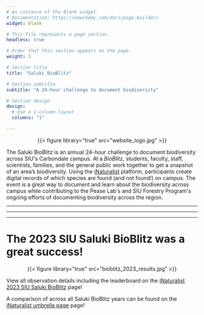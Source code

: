 ```yaml
---
# An instance of the Blank widget.
# Documentation: https://wowchemy.com/docs/page-builder/
widget: blank

# This file represents a page section.
headless: true

# Order that this section appears on the page.
weight: 3

# Section title
title: "Saluki BioBlitz"

# Section subtitle
subtitle: "A 24-hour challenge to document biodiversity"

# Section design
design:
  # Use a 1-column layout
  columns: "1"

---
```


<p style="text-align: center;"> {{< figure library="true" src="website_logo.jpg" >}} </p>


The Saluki BioBlitz is an annual 24-hour challenge to document biodiversity across SIU's Carbondale campus. At a *BioBlitz*, students, faculty, staff, scientists, families, and the general public work together to get a snapshot of an area’s biodiversity. Using the [iNaturalist](https://www.inaturalist.org) platform, participants create digital records of which species are found (and not found!) on campus. The event is a great way to document and learn about the biodiversity across campus while contributing to the Pease Lab's and SIU Forestry Program's ongoing efforts of documenting biodiversity across the region.     

----     
----     
----   


# The 2023 SIU Saluki BioBlitz was a great success!

<p style="text-align: center;"> {{< figure library="true" src="bioblitz_2023_results.jpg" >}} </p>

View all observation details including the leaderboard on the [iNaturalist 2023 SIU Saluki BioBlitz](https://www.inaturalist.org/projects/2023-siu-saluki-bioblitz) page!

A comparison of across all Saluki BioBlitz years can be found on the [iNaturalist umbrella page](https://www.inaturalist.org/projects/southern-illinois-university-saluki-bioblitz-9d2bcd00-c93e-4dbc-accd-a2faf375d057) page!